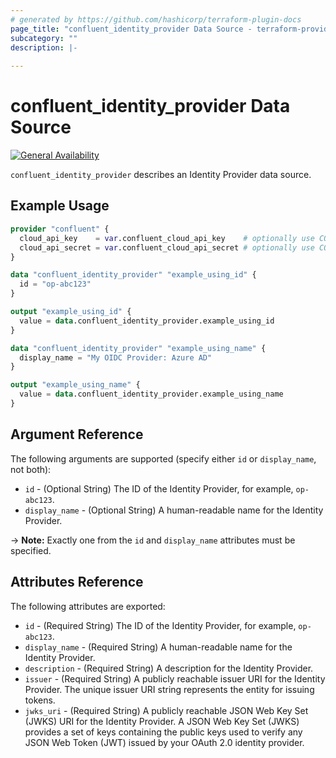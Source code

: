 ```yaml
---
# generated by https://github.com/hashicorp/terraform-plugin-docs
page_title: "confluent_identity_provider Data Source - terraform-provider-confluent"
subcategory: ""
description: |-
  
---
```


# confluent_identity_provider Data Source

[![General Availability](https://img.shields.io/badge/Lifecycle%20Stage-General%20Availability-%2345c6e8)](https://docs.confluent.io/cloud/current/api.html#section/Versioning/API-Lifecycle-Policy)

`confluent_identity_provider` describes an Identity Provider data source.

## Example Usage

```terraform
provider "confluent" {
  cloud_api_key    = var.confluent_cloud_api_key    # optionally use CONFLUENT_CLOUD_API_KEY env var
  cloud_api_secret = var.confluent_cloud_api_secret # optionally use CONFLUENT_CLOUD_API_SECRET env var
}

data "confluent_identity_provider" "example_using_id" {
  id = "op-abc123"
}

output "example_using_id" {
  value = data.confluent_identity_provider.example_using_id
}

data "confluent_identity_provider" "example_using_name" {
  display_name = "My OIDC Provider: Azure AD"
}

output "example_using_name" {
  value = data.confluent_identity_provider.example_using_name
}
```

<!-- schema generated by tfplugindocs -->
## Argument Reference

The following arguments are supported (specify either `id` or `display_name`, not both):

- `id` - (Optional String) The ID of the Identity Provider, for example, `op-abc123`.
- `display_name` - (Optional String) A human-readable name for the Identity Provider.

-> **Note:** Exactly one from the `id` and `display_name` attributes must be specified.

## Attributes Reference

The following attributes are exported:

- `id` - (Required String) The ID of the Identity Provider, for example, `op-abc123`.
- `display_name` - (Required String) A human-readable name for the Identity Provider.
- `description` - (Required String) A description for the Identity Provider.
- `issuer` - (Required String) A publicly reachable issuer URI for the Identity Provider. The unique issuer URI string represents the entity for issuing tokens.
- `jwks_uri` - (Required String) A publicly reachable JSON Web Key Set (JWKS) URI for the Identity Provider. A JSON Web Key Set (JWKS) provides a set of keys containing the public keys used to verify any JSON Web Token (JWT) issued by your OAuth 2.0 identity provider.
